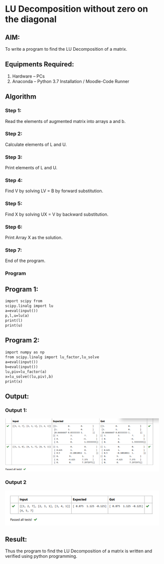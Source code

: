 # LU Decomposition without zero on the diagonal

## AIM:
To write a program to find the LU Decomposition of a matrix.

## Equipments Required:
1. Hardware – PCs
2. Anaconda – Python 3.7 Installation / Moodle-Code Runner

## Algorithm
### Step 1:
Read the elements of augmented matrix into arrays a and b.
### Step 2:
Calculate elements of L and U.
### Step 3:
Print elements of L and U.
### Step 4:
Find V by solving LV = B by forward substitution.
### Step 5:
Find X by solving UX = V by backward substitution.
### Step 6:
Print Array X as the solution.
### Step 7:
End of the program.

### Program  
## Program 1:
```
import scipy from 
scipy.linalg import lu 
a=eval(input()) 
p,l,u=lu(a) 
print(l) 
print(u) 
```
## Program 2:
```
import numpy as np 
from scipy.linalg import lu_factor,lu_solve 
a=eval(input()) 
b=eval(input()) 
lu,piv=lu_factor(a) 
x=lu_solve((lu,piv),b) 
print(x)
```
## Output:
### Output 1:
![lu decomposition](output1.png)
### Output 2
![git logo](output2.png)


## Result:
Thus the program to find the LU Decomposition of a matrix is written and verified using python programming.


